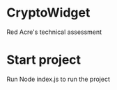 # CryptoWidget
Red Acre's technical assessment


# Start project

Run Node index.js to run the project
